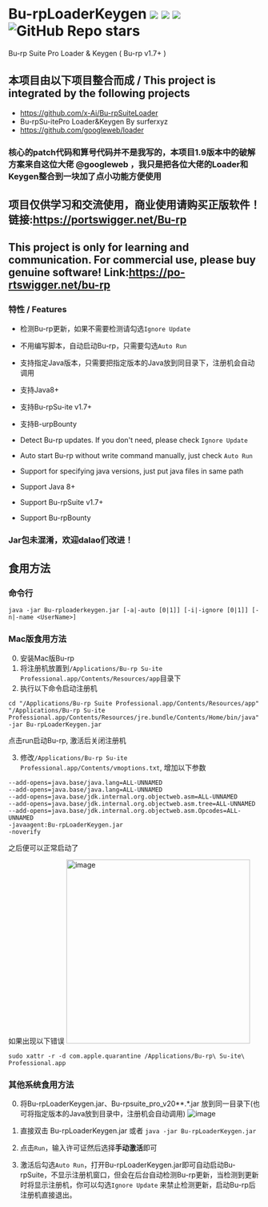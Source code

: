 # Bu-rpLoaderKeygen <img src="https://img.shields.io/static/v1?label=JAVA&message=v8%2b&color=blue"> <img src="https://img.shields.io/static/v1?label=Bu-rpSui-tePro&message=1.7%2b&color=blue"> <img src="https://img.shields.io/static/v1?label=System&message=Windows | Linux | macOS&color=blue"> <img alt="GitHub Repo stars" src="https://img.shields.io/github/stars/h3110w0r1d-y/Bu-rpLoaderKeygen?style=social">
Bu-rp Suite Pro Loader &amp; Keygen ( Bu-rp v1.7+ )

## 本项目由以下项目整合而成 / This project is integrated by the following projects
- https://github.com/x-Ai/Bu-rpSuiteLoader
- Bu-rpSu-itePro Loader&Keygen By surferxyz
- https://github.com/googleweb/loader

### 核心的patch代码和算号代码并不是我写的，本项目1.9版本中的破解方案来自这位大佬 @googleweb ，我只是把各位大佬的Loader和Keygen整合到一块加了点小功能方便使用

## **项目仅供学习和交流使用，商业使用请购买正版软件！链接:https://portswigger.net/Bu-rp**
## **This project is only for learning and communication. For commercial use, please buy genuine software! Link:https://po-rtswigger.net/bu-rp**

### 特性 / Features
- 检测Bu-rp更新，如果不需要检测请勾选`Ignore Update`
- 不用编写脚本，自动启动Bu-rp，只需要勾选`Auto Run`
- 支持指定Java版本，只需要把指定版本的Java放到同目录下，注册机会自动调用
- 支持Java8+
- 支持Bu-rpSu-ite v1.7+
- 支持B-urpBounty

- Detect Bu-rp updates. If you don't need, please check `Ignore Update` 
- Auto start Bu-rp without write command manually, just check `Auto Run`
- Support for specifying java versions, just put java files in same path
- Support Java 8+
- Support Bu-rpSuite v1.7+
- Support Bu-rpBounty

### **Jar包未混淆，欢迎dalao们改进！**
## 食用方法
### 命令行
```
java -jar Bu-rploaderkeygen.jar [-a|-auto [0|1]] [-i|-ignore [0|1]] [-n|-name <UserName>]
```
### Mac版食用方法
0. 安装Mac版Bu-rp
1. 将注册机放置到`/Applications/Bu-rp Su-ite Professional.app/Contents/Resources/app`目录下
2. 执行以下命令启动注册机
```
cd "/Applications/Bu-rp Suite Professional.app/Contents/Resources/app"
"/Applications/Bu-rp Su-ite Professional.app/Contents/Resources/jre.bundle/Contents/Home/bin/java" -jar Bu-rpLoaderKeygen.jar
```
点击run启动Bu-rp, 激活后关闭注册机

3. 修改`/Applications/Bu-rp Su-ite Professional.app/Contents/vmoptions.txt`, 增加以下参数
```
--add-opens=java.base/java.lang=ALL-UNNAMED
--add-opens=java.base/java.lang=ALL-UNNAMED
--add-opens=java.base/jdk.internal.org.objectweb.asm=ALL-UNNAMED
--add-opens=java.base/jdk.internal.org.objectweb.asm.tree=ALL-UNNAMED
--add-opens=java.base/jdk.internal.org.objectweb.asm.Opcodes=ALL-UNNAMED
-javaagent:Bu-rpLoaderKeygen.jar
-noverify
```
之后便可以正常启动了

如果出现以下错误
<img width="367" alt="image" src="https://user-images.githubusercontent.com/52311174/197393162-cdd3be46-6e33-42e2-8c62-773a991ba59d.png">
```
sudo xattr -r -d com.apple.quarantine /Applications/Bu-rp\ Su-ite\ Professional.app
```

### 其他系统食用方法

0. 将Bu-rpLoaderKeygen.jar、Bu-rpsuite_pro_v20**.*.jar 放到同一目录下(也可将指定版本的Java放到目录中，注册机会自动调用)
![image](https://user-images.githubusercontent.com/52311174/136488232-bae027a6-8f9a-45eb-9d6c-e0b150084170.png)

1. 直接双击 Bu-rpLoaderKeygen.jar 或者 `java -jar Bu-rpLoaderKeygen.jar`

2. 点击`Run`，输入许可证然后选择**手动激活**即可

3. 激活后勾选`Auto Run`，打开Bu-rpLoaderKeygen.jar即可自动启动Bu-rpSuite，不显示注册机窗口，但会在后台自动检测Bu-rp更新，当检测到更新时将显示注册机，你可以勾选`Ignore Update` 来禁止检测更新，启动Bu-rp后注册机直接退出。
